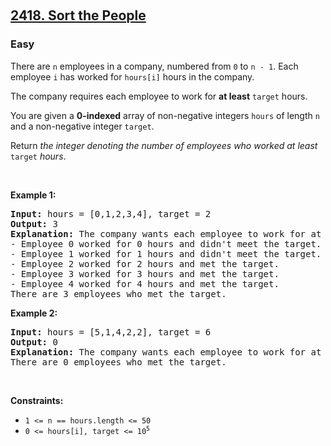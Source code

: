 ​<h2>
  <a href="https://leetcode.com/problems/number-of-employees-who-met-the-target/">2418. Sort the People</a>
</h2>
<h3>Easy</h3>
<div>
  <p>
    There are <code>n</code> employees in a company, numbered from
    <code>0</code> to <code>n - 1</code>. Each employee <code>i</code> has
    worked for <code>hours[i]</code> hours in the company.
  </p>

  <p>
    The company requires each employee to work for <strong>at least</strong>
    <code>target</code> hours.
  </p>

  <p>
    You are given a <strong>0-indexed</strong> array of non-negative integers
    <code>hours</code> of length <code>n</code> and a non-negative integer
    <code>target</code>.
  </p>

  <p>
    Return
    <em>the integer denoting the number of employees who worked at least</em>
    <code>target</code> <em>hours</em>.
  </p>

  <p>&nbsp;</p>
  <p><strong class="example">Example 1:</strong></p>

  <pre><strong>Input:</strong> hours = [0,1,2,3,4], target = 2
<strong>Output:</strong> 3
<strong>Explanation:</strong> The company wants each employee to work for at least 2 hours.
- Employee 0 worked for 0 hours and didn't meet the target.
- Employee 1 worked for 1 hours and didn't meet the target.
- Employee 2 worked for 2 hours and met the target.
- Employee 3 worked for 3 hours and met the target.
- Employee 4 worked for 4 hours and met the target.
There are 3 employees who met the target.
</pre>

  <p><strong class="example">Example 2:</strong></p>

  <pre><strong>Input:</strong> hours = [5,1,4,2,2], target = 6
<strong>Output:</strong> 0
<strong>Explanation:</strong> The company wants each employee to work for at least 6 hours.
There are 0 employees who met the target.
</pre>

  <p>&nbsp;</p>
  <p><strong>Constraints:</strong></p>

  <ul>
    <li><code>1 &lt;= n == hours.length &lt;= 50</code></li>
    <li>
      <code>0 &lt;=&nbsp;hours[i], target &lt;= 10<sup>5</sup></code>
    </li>
  </ul>
</div>
